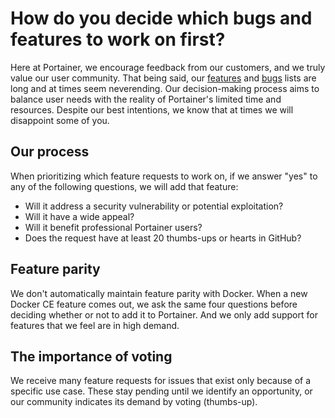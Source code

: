 # How do you decide which bugs and features to work on first?

Here at Portainer, we encourage feedback from our customers, and we truly value our user community. That being said, our [features](https://github.com/portainer/portainer/labels/kind%2Fenhancement) and [bugs](https://github.com/portainer/portainer/labels/kind%2bug) lists are long and at times seem neverending. Our decision-making process aims to balance user needs with the reality of Portainer's limited time and resources. Despite our best intentions, we know that at times we will disappoint some of you.

## Our process

When prioritizing which feature requests to work on, if we answer "yes" to any of the following questions, we will add that feature:

* Will it address a security vulnerability or potential exploitation?
* Will it have a wide appeal?
* Will it benefit professional Portainer users?
* Does the request have at least 20 thumbs-ups or hearts in GitHub?

## Feature parity

We don't automatically maintain feature parity with Docker. When a new Docker CE feature comes out, we ask the same four questions before deciding whether or not to add it to Portainer. And we only add support for features that we feel are in high demand.

## The importance of voting

We receive many feature requests for issues that exist only because of a specific use case. These stay pending until we identify an opportunity, or our community indicates its demand by voting (thumbs-up).
